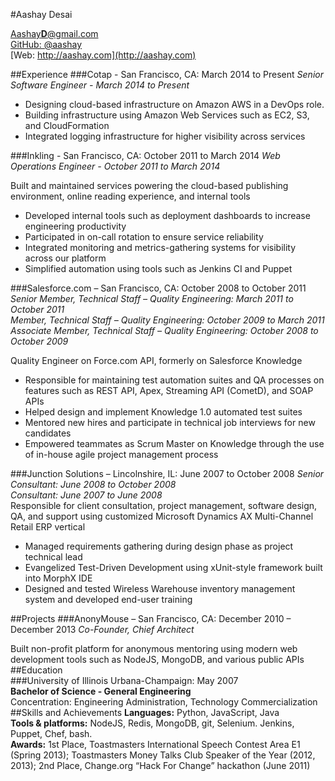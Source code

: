 #Aashay Desai

<span class="contact email"><a href="mailto:aashayd@gmail.com">Aashay<strong>D</strong>@gmail.com</a></span>  
<span class="contact github">[GitHub: @aashay](http://github.com/aashay)</span>  
<span class="contact web">[Web: http://aashay.com](http://aashay.com)</span>  

##Experience 
###Cotap - San Francisco, CA: March 2014 to Present
*Senior Software Engineer - March 2014 to Present*  

* Designing cloud-based infrastructure on Amazon AWS in a DevOps role.  
* Building infrastructure using Amazon Web Services such as EC2, S3, and CloudFormation  
* Integrated logging infrastructure for higher visibility across services  

###Inkling - San Francisco, CA: October 2011 to March 2014
*Web Operations Engineer - October 2011 to March 2014*  

Built and maintained services powering the cloud-based publishing environment, online reading experience, and internal tools

* Developed internal tools such as deployment dashboards to increase engineering productivity
* Participated in on-call rotation to ensure service reliability
* Integrated monitoring and metrics-gathering systems for visibility across our platform
* Simplified automation using tools such as Jenkins CI and Puppet

###Salesforce.com – San Francisco, CA: October 2008 to October 2011
*Senior Member, Technical Staff – Quality Engineering: March 2011 to October 2011*  
*Member, Technical Staff – Quality Engineering: October 2009 to March 2011*   
*Associate Member, Technical Staff – Quality Engineering: October 2008 to October 2009*  

Quality Engineer on Force.com API, formerly on Salesforce Knowledge  

* Responsible for maintaining test automation suites and QA processes on features such as REST API, Apex, Streaming API (CometD), and SOAP APIs  
* Helped design and implement Knowledge 1.0 automated test suites  
* Mentored new hires and participate in technical job interviews for new candidates  
* Empowered teammates as Scrum Master on Knowledge through the use of in-house agile project management process  

###Junction Solutions – Lincolnshire, IL: June 2007 to October 2008
*Senior Consultant: June 2008 to October 2008*  
*Consultant: June 2007 to June 2008*  
Responsible for client consultation, project management, software design, QA, and support using customized Microsoft Dynamics AX Multi-Channel Retail ERP vertical  

* Managed requirements gathering during design phase as project technical lead   
* Evangelized Test-Driven Development using xUnit-style framework built into MorphX IDE
* Designed and tested Wireless Warehouse inventory management system and developed end-user training

##Projects
###AnonyMouse – San Francisco, CA: December 2010 – December 2013
*Co-Founder, Chief Architect*  

Built non-profit platform for anonymous mentoring using modern web development tools such as NodeJS, MongoDB, and various public APIs  
##Education  
###University of Illinois Urbana-Champaign:	May 2007  
**Bachelor of Science - General Engineering**  
Concentration: Engineering Administration, Technology Commercialization  
##Skills and Achievements
**Languages:** Python, JavaScript, Java  
**Tools &amp; platforms:** NodeJS, Redis, MongoDB, git, Selenium.  Jenkins, Puppet, Chef, bash.   
**Awards:** 1st Place, Toastmasters International Speech Contest Area E1 (Spring 2013); Toastmasters Money Talks Club Speaker of the Year (2012, 2013); 2nd Place, Change.org “Hack For Change” hackathon (June 2011)

